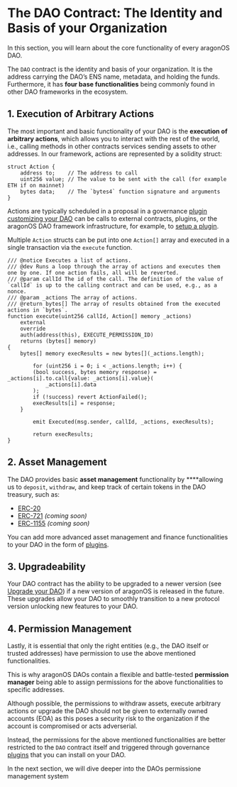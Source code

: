 # The DAO Contract: The Identity and Basis of your Organization

In this section, you will learn about the core functionality of every aragonOS DAO. 

The `DAO` contract is the identity and basis of your organization. It is the address carrying the DAO’s ENS name, metadata, and holding the funds. Furthermore, it has **four base functionalities** being commonly found in other DAO frameworks in the ecosystem.

## 1. Execution of Arbitrary Actions

The most important and basic functionality of your DAO is the **execution of arbitrary actions**, which allows you to interact with the rest of the world, i.e., calling methods in other contracts services sending assets to other addresses.
In our framework, actions are represented by a solidity struct:

```solidity title="contracts/core/IDAO.sol"
struct Action {
    address to;    // The address to call
    uint256 value; // The value to be sent with the call (for example ETH if on mainnet)
    bytes data;    // The `bytes4` function signature and arguments
}
```

Actions are typically scheduled in a proposal in a governance [plugin customizing your DAO](03-plugins.md) can be calls to external contracts, plugins, or the aragonOS DAO framework infrastructure, for example, to [setup a plugin](../02-the-dao-framework/01-plugin-marketplace/04-plugin-setup.md).

Multiple `Action` structs can be put into one `Action[]` array and executed in a single transaction via the `execute` function.

```solidity title="contracts/core/DAO.sol"
/// @notice Executes a list of actions.
/// @dev Runs a loop through the array of actions and executes them one by one. If one action fails, all will be reverted.
/// @param callId The id of the call. The definition of the value of `callId` is up to the calling contract and can be used, e.g., as a nonce.
/// @param _actions The array of actions.
/// @return bytes[] The array of results obtained from the executed actions in `bytes`.
function execute(uint256 callId, Action[] memory _actions)
    external
    override
    auth(address(this), EXECUTE_PERMISSION_ID)
    returns (bytes[] memory)
{
    bytes[] memory execResults = new bytes[](_actions.length);
    
		for (uint256 i = 0; i < _actions.length; i++) {
        (bool success, bytes memory response) = _actions[i].to.call{value: _actions[i].value}(
            _actions[i].data
        );
        if (!success) revert ActionFailed();
        execResults[i] = response;
    }
    
		emit Executed(msg.sender, callId, _actions, execResults);
    
		return execResults;
}
```

## 2. Asset Management

The DAO provides basic **asset management** functionality by ****allowing us to `deposit`, `withdraw`, and keep track of certain tokens in the DAO treasury, such as:

- [ERC-20](https://eips.ethereum.org/EIPS/eip-20)
- [ERC-721](https://eips.ethereum.org/EIPS/eip-721) *(coming soon)*
- [ERC-1155](https://eips.ethereum.org/EIPS/eip-1155) *(coming soon)*

You can add more advanced asset management and finance functionalities  to your DAO in the form of [plugins](03-plugins.md).

## 3. Upgradeability

Your DAO contract has the ability to be upgraded to a newer version (see [Upgrade your DAO](../../02-how-to-guides/02-dao-upgrading/index.md)) if a new version of aragonOS is released in the future. These upgrades allow your DAO to smoothly transition to a new protocol version unlocking new features to your DAO.

## 4. Permission Management

Lastly, it is essential that only the right entities (e.g., the DAO itself or trusted addresses) have permission to use the above mentioned functionalities.

This is why aragonOS DAOs contain a flexible and battle-tested **permission manager** being able to assign permissions for the above functionalities to specific addresses.

Although possible, the permissions to withdraw assets, execute arbitrary actions or upgrade the DAO should not be given to externally owned accounts (EOA) as this poses a security risk to the organization if the account is compromised or acts adverserial.

Instead, the permissions for the above mentioned functionalities are better restricted to the `DAO` contract itself and triggered through governance [plugins](03-plugins.md) that you can install on your DAO.

In the next section, we will dive deeper into the DAOs permissione management system